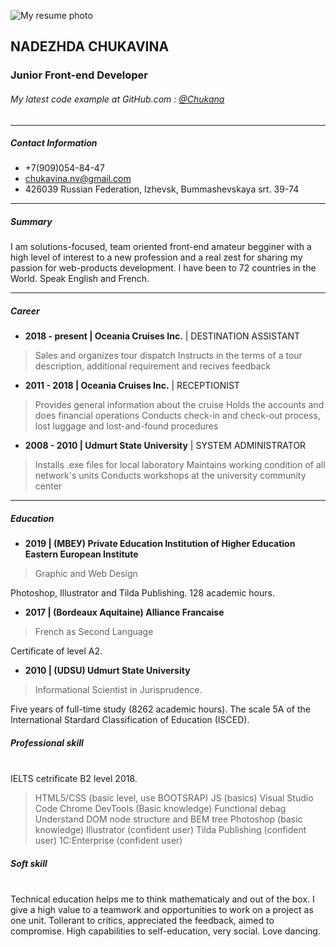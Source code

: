 ![My resume photo](http://dl4.joxi.net/drive/2020/09/07/0044/3678/2936414/14/2780b3c9c7.jpg)

## NADEZHDA CHUKAVINA

### Junior Front-end Developer

###### My latest code example at GitHub.com : [@Chukana](https://github.com/Chukana/HTCTest)

---

##### Contact Information
  - +7(909)054-84-47
  - chukavina.nv@gmail.com
  - 426039 Russian Federation, Izhevsk, Bummashevskaya srt. 39-74

---

##### Summary  

I am solutions-focused, team oriented front-end amateur begginer with a high level of interest to a new profession and a real zest for sharing my passion for web-products development. 
I have been to 72 countries in the World. Speak English and French.  

---

##### Career

* **2018 - present    |   Oceania Cruises Inc.** | DESTINATION ASSISTANT

> Sales and organizes tour dispatch
> Instructs in the terms of a tour description, additional requirement and recives feedback

* **2011 - 2018   |      Oceania Cruises Inc.** | RECEPTIONIST
>Provides general information about the cruise
>Holds the accounts and does financial operations
>Conducts check-in and check-out process, lost
luggage and lost-and-found procedures

* **2008 - 2010   |      Udmurt State University** | SYSTEM ADMINISTRATOR
>Installs .exe files for local laboratory
>Maintains working condition of all network's units
>Conducts workshops at the university community center

---

##### Education

* **2019     |    (МВЕУ) Private Education Institution of Higher Education Eastern European Institute**
>Graphic and Web Design

Photoshop, Illustrator and Tilda Publishing. 128 academic hours.

* **2017     |    (Bordeaux Aquitaine) Alliance Francaise**
>French as Second Language 

Certificate of level A2.

* **2010     |    (UDSU) Udmurt State University**
>Informational Scientist in Jurisprudence. 

Five years of full-time study (8262 academic hours). The scale 5A of the International Stardard Classification of Education (ISCED).

##### Professional skill
 \
IELTS cetrificate B2 level 2018.

> HTML5/CSS (basic level, use BOOTSRAP)
JS (basics)
Visual Studio Code
Chrome DevTools (Basic knowledge)
Functional debag
Understand DOM node structure and BEM tree
Photoshop (basic knowledge)
Illustrator (confident user)
Tilda Publishing (confident user)
1C:Enterprise (confident user)

##### Soft skill
 \
Technical education helps me to think mathematicaly and out of the box.
I give a high value to a teamwork and opportunities to work on a project as one unit.
Tollerant to critics, appreciated the feedback, aimed to compromise.
High capabilities to self-education, very social. Love dancing.